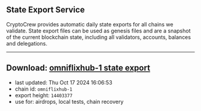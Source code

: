 ## State Export Service
CryptoCrew provides automatic daily state exports for all chains we validate. State export files can be used as genesis files and are a snapshot of the current blockchain state, including all validators, accounts, balances and delegations.

---
**Download: [omniflixhub-1 state export](https://dl-eu2.ccvalidators.com/SERVICE/omniflixhub/omniflixhub-1_export_14403377.json)**
---

- last updated: Thu Oct 17 2024 16:06:53
- chain id: `omniflixhub-1`
- export height: `14403377`
- use for: airdrops, local tests, chain recovery

